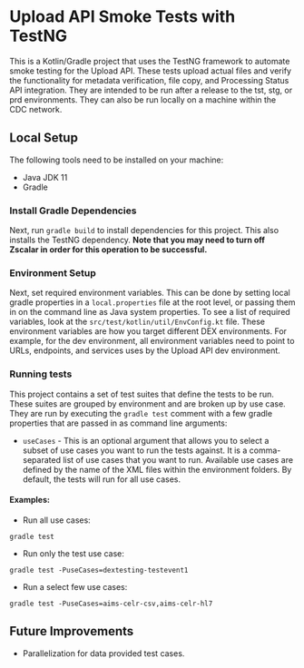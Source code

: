 # Upload API Smoke Tests with TestNG

This is a Kotlin/Gradle project that uses the TestNG framework to automate smoke testing for the Upload API.  These tests upload actual files and verify the functionality for metadata verification, file copy, and Processing Status API integration.  They are intended to be run after a release to the tst, stg, or prd environments.  They can also be run locally on a machine within the CDC network.  

## Local Setup

The following tools need to be installed on your machine:
- Java JDK 11
- Gradle

### Install Gradle Dependencies

Next, run `gradle build` to install dependencies for this project.  This also installs the TestNG dependency.  **Note that you may need to turn off Zscalar in order for this operation to be successful.**

### Environment Setup

Next, set required environment variables.  This can be done by setting local gradle properties in a `local.properties` file at the root level, or passing them in on the command line as Java system properties.  To see a list of required variables, look at the `src/test/kotlin/util/EnvConfig.kt` file.
These environment variables are how you target different DEX environments.  For example, for the dev environment, all environment variables need to point to URLs, endpoints, and services uses by the Upload API dev environment.

### Running tests

This project contains a set of test suites that define the tests to be run.  These suites are grouped by environment and are broken up by use case.
They are run by executing the `gradle test` comment with a few gradle properties that are passed in as command line arguments:

- `useCases` - This is an optional argument that allows you to select a subset of use cases you want to run the tests against.  It is a comma-separated list of use cases that you want to run.  Available use cases are defined by the name of the XML files within the environment folders.  By default, the tests will run for all use cases.

#### Examples:

- Run all use cases:

`gradle test`

- Run only the test use case:

`gradle test -PuseCases=dextesting-testevent1`

- Run a select few use cases:

`gradle test -PuseCases=aims-celr-csv,aims-celr-hl7`

## Future Improvements

- Parallelization for data provided test cases.